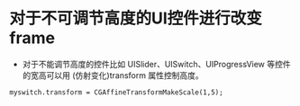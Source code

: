 # 对于不可调节高度的UI控件进行改变frame
  
* 对于不能调节高度的控件比如 UISlider、UISwitch、UIProgressView 等控件的宽高可以用 \(仿射变化\)transform 属性控制高度。

```
myswitch.transform = CGAffineTransformMakeScale(1,5);
```



